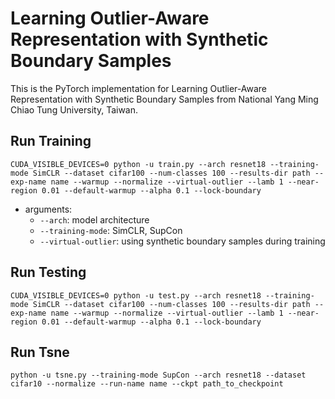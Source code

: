 # Learning Outlier-Aware Representation with Synthetic Boundary Samples

This is the PyTorch implementation for Learning Outlier-Aware Representation with Synthetic Boundary Samples from National Yang Ming Chiao Tung University, Taiwan.

## Run Training

```
CUDA_VISIBLE_DEVICES=0 python -u train.py --arch resnet18 --training-mode SimCLR --dataset cifar100 --num-classes 100 --results-dir path --exp-name name --warmup --normalize --virtual-outlier --lamb 1 --near-region 0.01 --default-warmup --alpha 0.1 --lock-boundary
```
- arguments:
   - `--arch`: model architecture
   - `--training-mode`: SimCLR, SupCon
   - `--virtual-outlier`: using synthetic boundary samples during training

## Run Testing

```
CUDA_VISIBLE_DEVICES=0 python -u test.py --arch resnet18 --training-mode SimCLR --dataset cifar100 --num-classes 100 --results-dir path --exp-name name --warmup --normalize --virtual-outlier --lamb 1 --near-region 0.01 --default-warmup --alpha 0.1 --lock-boundary
```

## Run Tsne

```
python -u tsne.py --training-mode SupCon --arch resnet18 --dataset cifar10 --normalize --run-name name --ckpt path_to_checkpoint
```
